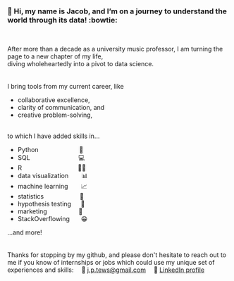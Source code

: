 ### :wave: Hi, my name is Jacob, and I’m on a journey to understand the world through its data! :bowtie:
<br/>

After more than a decade as a university music professor, I am turning the page to a new chapter of my life, \
diving wholeheartedly into a pivot to data science.
<br/>
<br/>
<br/>
I bring tools from my current career, like
- collaborative excellence,
- clarity of communication, and 
- creative problem-solving, <br/><br/>


to which I have added skills in...
- Python &emsp;&emsp;&emsp;&emsp;&emsp;&ensp;&nbsp;&nbsp; :snake:
- SQL &emsp;&emsp;&emsp;&emsp;&emsp;&emsp;&emsp;&nbsp; :computer:
- R &emsp;&emsp;&emsp;&emsp;&emsp;&emsp;&emsp;&emsp;&ensp; :pirate_flag:
- data visualization &emsp;&nbsp;&nbsp; :bar_chart:
- machine learning &emsp;&nbsp;&nbsp; :chart_with_upwards_trend:
- statistics &emsp;&emsp;&emsp;&emsp;&emsp;&nbsp; :abacus:
- hypothesis testing &emsp; :test_tube:
- marketing &emsp;&emsp;&emsp;&emsp;&nbsp;&nbsp; :money_with_wings:
- StackOverflowing &emsp;&nbsp; :grin:

...and more!
<br/>
<br/>
<br/>
Thanks for stopping by my github, and please don't hesitate to reach out to me if you know of internships or jobs which could use my unique set of experiences and skills:
&emsp;:email: [j.p.tews@gmail.com](mailto:j.p.tews@gmail.com)
&emsp;:link: [LinkedIn profile](https://www.linkedin.com/in/jacob-tews/)

<!---
JacobTews/JacobTews is a ✨ special ✨ repository because its `README.md` (this file) appears on your GitHub profile.
You can click the Preview link to take a look at your changes.
--->
